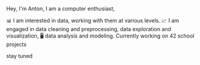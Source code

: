 Hey, I'm Anton, I am a computer enthusiast,

📊 I am interested in data, working with them at various levels.
📈 I am engaged in data cleaning and preprocessing, data exploration and visualization, 
🖥️ data analysis and modeling. 
Currently working on 42 school projects

stay tuned

<!---
antonzhila/antonzhila is a ✨ special ✨ repository because its `README.md` (this file) appears on your GitHub profile.
You can click the Preview link to take a look at your changes.
--->
